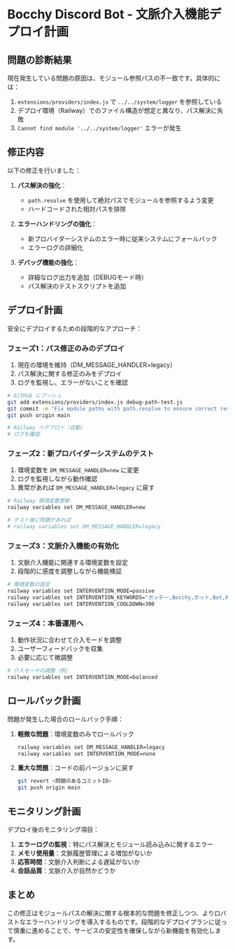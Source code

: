 # Bocchy Discord Bot - 文脈介入機能デプロイ計画

## 問題の診断結果

現在発生している問題の原因は、モジュール参照パスの不一致です。具体的には：

1. `extensions/providers/index.js` で `../../system/logger` を参照している
2. デプロイ環境（Railway）でのファイル構造が想定と異なり、パス解決に失敗
3. `Cannot find module '../../system/logger'` エラーが発生

## 修正内容

以下の修正を行いました：

1. **パス解決の強化**：
   - `path.resolve` を使用して絶対パスでモジュールを参照するよう変更
   - ハードコードされた相対パスを排除

2. **エラーハンドリングの強化**：
   - 新プロバイダーシステムのエラー時に従来システムにフォールバック
   - エラーログの詳細化

3. **デバッグ機能の強化**：
   - 詳細なログ出力を追加（DEBUGモード時）
   - パス解決のテストスクリプトを追加

## デプロイ計画

安全にデプロイするための段階的なアプローチ：

### フェーズ1：パス修正のみのデプロイ

1. 現在の環境を維持（DM_MESSAGE_HANDLER=legacy）
2. パス解決に関する修正のみをデプロイ
3. ログを監視し、エラーがないことを確認

```bash
# GitHub にプッシュ
git add extensions/providers/index.js debug-path-test.js
git commit -m "Fix module paths with path.resolve to ensure correct resolution"
git push origin main

# Railway へデプロイ（自動）
# ログを確認
```

### フェーズ2：新プロバイダーシステムのテスト

1. 環境変数を `DM_MESSAGE_HANDLER=new` に変更
2. ログを監視しながら動作確認
3. 異常があれば `DM_MESSAGE_HANDLER=legacy` に戻す

```bash
# Railway 環境変数更新
railway variables set DM_MESSAGE_HANDLER=new

# テスト後に問題があれば
# railway variables set DM_MESSAGE_HANDLER=legacy
```

### フェーズ3：文脈介入機能の有効化

1. 文脈介入機能に関連する環境変数を設定
2. 段階的に感度を調整しながら機能検証

```bash
# 環境変数の設定
railway variables set INTERVENTION_MODE=passive
railway variables set INTERVENTION_KEYWORDS="ボッチー,Bocchy,ボット,Bot,AI,人工知能"
railway variables set INTERVENTION_COOLDOWN=300
```

### フェーズ4：本番運用へ

1. 動作状況に合わせて介入モードを調整
2. ユーザーフィードバックを収集
3. 必要に応じて微調整

```bash
# 介入モードの調整（例）
railway variables set INTERVENTION_MODE=balanced
```

## ロールバック計画

問題が発生した場合のロールバック手順：

1. **軽微な問題**：環境変数のみでロールバック
   ```bash
   railway variables set DM_MESSAGE_HANDLER=legacy
   railway variables set INTERVENTION_MODE=none
   ```

2. **重大な問題**：コードの前バージョンに戻す
   ```bash
   git revert <問題のあるコミットID>
   git push origin main
   ```

## モニタリング計画

デプロイ後のモニタリング項目：

1. **エラーログの監視**：特にパス解決とモジュール読み込みに関するエラー
2. **メモリ使用量**：文脈履歴管理による増加がないか
3. **応答時間**：文脈介入判断による遅延がないか
4. **会話品質**：文脈介入が自然かどうか

## まとめ

この修正はモジュールパスの解決に関する根本的な問題を修正しつつ、よりロバストなエラーハンドリングを導入するものです。段階的なデプロイプランに従って慎重に進めることで、サービスの安定性を確保しながら新機能を有効化します。